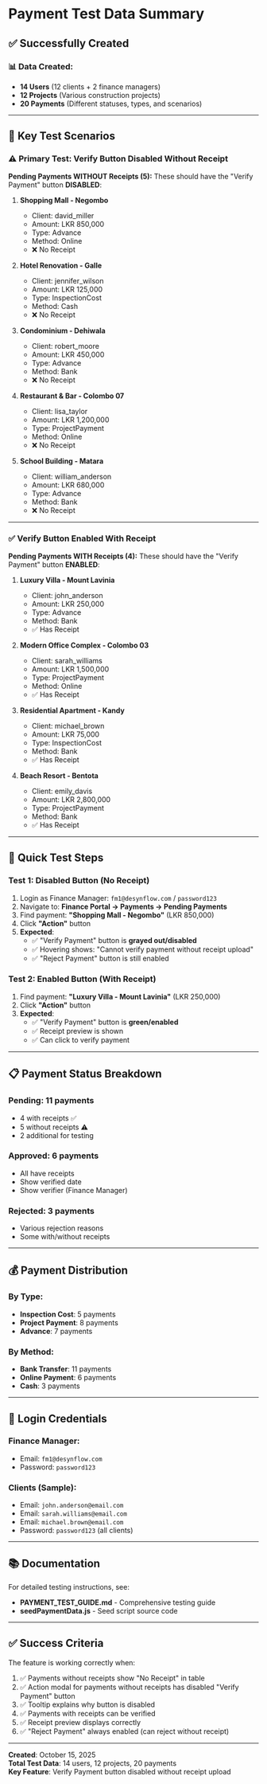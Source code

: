 # Payment Test Data Summary

## ✅ Successfully Created

### 📊 Data Created:
- **14 Users** (12 clients + 2 finance managers)
- **12 Projects** (Various construction projects)
- **20 Payments** (Different statuses, types, and scenarios)

---

## 🔑 Key Test Scenarios

### ⚠️ Primary Test: Verify Button Disabled Without Receipt

**Pending Payments WITHOUT Receipts (5):**
These should have the "Verify Payment" button **DISABLED**:

1. **Shopping Mall - Negombo**
   - Client: david_miller
   - Amount: LKR 850,000
   - Type: Advance
   - Method: Online
   - ❌ No Receipt

2. **Hotel Renovation - Galle**
   - Client: jennifer_wilson
   - Amount: LKR 125,000
   - Type: InspectionCost
   - Method: Cash
   - ❌ No Receipt

3. **Condominium - Dehiwala**
   - Client: robert_moore
   - Amount: LKR 450,000
   - Type: Advance
   - Method: Bank
   - ❌ No Receipt

4. **Restaurant & Bar - Colombo 07**
   - Client: lisa_taylor
   - Amount: LKR 1,200,000
   - Type: ProjectPayment
   - Method: Online
   - ❌ No Receipt

5. **School Building - Matara**
   - Client: william_anderson
   - Amount: LKR 680,000
   - Type: Advance
   - Method: Bank
   - ❌ No Receipt

---

### ✅ Verify Button Enabled With Receipt

**Pending Payments WITH Receipts (4):**
These should have the "Verify Payment" button **ENABLED**:

1. **Luxury Villa - Mount Lavinia**
   - Client: john_anderson
   - Amount: LKR 250,000
   - Type: Advance
   - Method: Bank
   - ✅ Has Receipt

2. **Modern Office Complex - Colombo 03**
   - Client: sarah_williams
   - Amount: LKR 1,500,000
   - Type: ProjectPayment
   - Method: Online
   - ✅ Has Receipt

3. **Residential Apartment - Kandy**
   - Client: michael_brown
   - Amount: LKR 75,000
   - Type: InspectionCost
   - Method: Bank
   - ✅ Has Receipt

4. **Beach Resort - Bentota**
   - Client: emily_davis
   - Amount: LKR 2,800,000
   - Type: ProjectPayment
   - Method: Bank
   - ✅ Has Receipt

---

## 🎯 Quick Test Steps

### Test 1: Disabled Button (No Receipt)
1. Login as Finance Manager: `fm1@desynflow.com` / `password123`
2. Navigate to: **Finance Portal → Payments → Pending Payments**
3. Find payment: **"Shopping Mall - Negombo"** (LKR 850,000)
4. Click **"Action"** button
5. **Expected**: 
   - ✅ "Verify Payment" button is **grayed out/disabled**
   - ✅ Hovering shows: "Cannot verify payment without receipt upload"
   - ✅ "Reject Payment" button is still enabled

### Test 2: Enabled Button (With Receipt)
1. Find payment: **"Luxury Villa - Mount Lavinia"** (LKR 250,000)
2. Click **"Action"** button
3. **Expected**:
   - ✅ "Verify Payment" button is **green/enabled**
   - ✅ Receipt preview is shown
   - ✅ Can click to verify payment

---

## 📋 Payment Status Breakdown

### Pending: 11 payments
- 4 with receipts ✅
- 5 without receipts ⚠️
- 2 additional for testing

### Approved: 6 payments
- All have receipts
- Show verified date
- Show verifier (Finance Manager)

### Rejected: 3 payments
- Various rejection reasons
- Some with/without receipts

---

## 💰 Payment Distribution

### By Type:
- **Inspection Cost**: 5 payments
- **Project Payment**: 8 payments
- **Advance**: 7 payments

### By Method:
- **Bank Transfer**: 11 payments
- **Online Payment**: 6 payments
- **Cash**: 3 payments

---

## 🔐 Login Credentials

### Finance Manager:
- Email: `fm1@desynflow.com`
- Password: `password123`

### Clients (Sample):
- Email: `john.anderson@email.com`
- Email: `sarah.williams@email.com`
- Email: `michael.brown@email.com`
- Password: `password123` (all clients)

---

## 📚 Documentation

For detailed testing instructions, see:
- **PAYMENT_TEST_GUIDE.md** - Comprehensive testing guide
- **seedPaymentData.js** - Seed script source code

---

## ✅ Success Criteria

The feature is working correctly when:
1. ✅ Payments without receipts show "No Receipt" in table
2. ✅ Action modal for payments without receipts has disabled "Verify Payment" button
3. ✅ Tooltip explains why button is disabled
4. ✅ Payments with receipts can be verified
5. ✅ Receipt preview displays correctly
6. ✅ "Reject Payment" always enabled (can reject without receipt)

---

**Created**: October 15, 2025  
**Total Test Data**: 14 users, 12 projects, 20 payments  
**Key Feature**: Verify Payment button disabled without receipt upload
